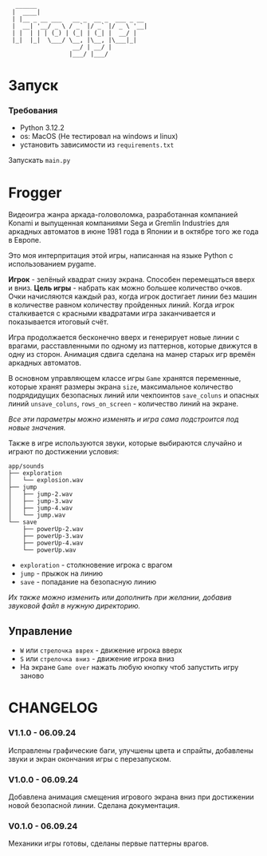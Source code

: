```
  ______                               
 |  ____|                              
 | |__ _ __ ___   __ _  __ _  ___ _ __ 
 |  __| '__/ _ \ / _` |/ _` |/ _ \ '__|
 | |  | | | (_) | (_| | (_| |  __/ |   
 |_|  |_|  \___/ \__, |\__, |\___|_|   
                  __/ | __/ |          
                 |___/ |___/           
```
# Запуск
### Требования
 - Python 3.12.2
 - os: MacOS (Не тестировал на windows и linux)
 - установить зависимости из `requirements.txt`

Запускать `main.py`

# Frogger
Видеоигра жанра аркада-головоломка, разработанная компанией Konami и выпущенная компаниями Sega и Gremlin Industries для аркадных автоматов в июне 1981 года в Японии и в октябре того же года в Европе.

Это моя интерпритация этой игры, написанная на языке Python с использованием pygame. 

**Игрок** - зелёный квадрат снизу экрана. Способен перемещаться вверх и вниз. 
**Цель игры** - набрать как можно большее количество очков. Очки начисляются каждый раз, 
когда игрок достигает линии без машин в количестве равном количеству пройденных линий. 
Когда игрок сталкивается с красными квадратами игра заканчивается и показывается итоговый счёт.

Игра продолжается бесконечно вверх и генерирует новые линии с врагами, расставленными 
по одному из паттернов, которые движутся в одну из сторон. Анимация сдвига сделана на манер 
старых игр времён аркадных автоматов. 

В основном управляющем классе игры `Game` хранятся переменные, которые хранят размеры экрана `size`, 
максимальное количество подрядидущих безопасных линий или чекпоинтов `save_coluns` и 
опасных линий `unsave_coluns`, `rows_on_screen` - количество линий на экране. 

_Все эти параметры можно изменять и игра сама подстроится под новые значения._


Также в игре используются звуки, которые выбираются случайно и играют по достижении условия: 
```
app/sounds
├── exploration
│   └── explosion.wav
├── jump
│   ├── jump-2.wav
│   ├── jump-3.wav
│   ├── jump-4.wav
│   └── jump.wav
└── save
    ├── powerUp-2.wav
    ├── powerUp-3.wav
    ├── powerUp-4.wav
    └── powerUp.wav
```
 - `exploration` - столкновение игрока с врагом
 - `jump` - прыжок на линию
 - `save` - попадание на безопасную линию

_Их также можно изменить или дополнить при желании, добавив звуковой файл в нужную директорию._

## Управление
 - `W` или `стрелочка вврех` - движение игрока вверх
 - `S` или `стрелочка вниз` - движение игрока вниз
 - На экране `Game over` нажать любую кнопку чтоб запустить игру заново

# CHANGELOG
### V1.1.0 - 06.09.24
Исправлены графические баги, улучшены цвета и спрайты, добавлены звуки и экран окончания игры с перезапуском.

### V1.0.0 - 06.09.24
Добавлена анимация смещения игрового экрана вниз при достижении новой безопасной линии. Сделана документация.

### V0.1.0 - 06.09.24
Механики игры готовы, сделаны первые паттерны врагов.
